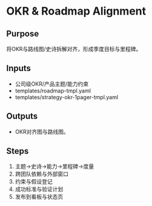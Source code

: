 # OKR & Roadmap Alignment

## Purpose

将OKR与路线图/史诗拆解对齐，形成季度目标与里程碑。

## Inputs

- 公司级OKR/产品主题/能力约束
- templates/roadmap-tmpl.yaml
- templates/strategy-okr-1pager-tmpl.yaml

## Outputs

- OKR对齐图与路线图。

## Steps

1. 主题→史诗→能力→里程碑→度量
2. 跨团队依赖与外部窗口
3. 约束与假设登记
4. 成功标准与验证计划
5. 发布到看板与状态页

